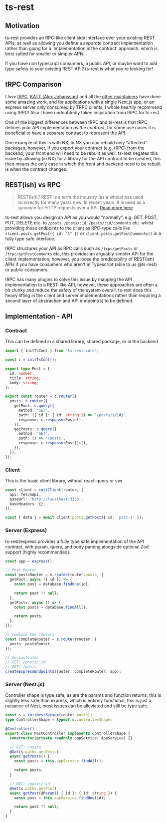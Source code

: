 # ts-rest

## Motivation

ts-rest provides an RPC-like client side interface over your existing REST APIs, as well as allowing you define a _separate_ contract implementation rather than going for a 'implementation is the contract' approach, which is best suited for smaller or simpler APIs.

If you have non typescript consumers, a public API, or maybe want to add type safety to your existing REST API? ts-rest is what you're looking for!

## tRPC Comparison

I _love_ [tRPC](https://trpc.io/), [KATT (Alex Johansson)](https://github.com/KATT) and all the [other maintainers](https://github.com/trpc/trpc/graphs/contributors) have done some amazing work, and for applications with a single Next.js app, or an express server only consumed by TRPC clients, I whole heartily recommend using tRPC! Also I have undoubtedly taken inspiration from tRPC for ts-rest.

One of the biggest differences between tRPC and ts-rest is that tRPC defines your API implementation _as the contract_, for some use cases it is beneficial to have a separate contract to represent the API.

One example of this is with NX, in NX you can rebuild only "affected" packages, however, if you export your contract (e.g. tRPC) from the backend, your front end will need to be rebuilt as well. ts-rest negates this issue by allowing (in NX) for a library for the API contract to be created, this then means the only case in which the front and backend need to be rebuilt is when the contract changes.

## REST(ish) vs RPC

> REST(ish)? REST is a term the industry (as a whole) has used incorrectly for many years now. In recent years, it is used as a synonym for HTTP requests over a API. [Read more here](https://htmx.org/essays/how-did-rest-come-to-mean-the-opposite-of-rest/)

ts-rest allows you design an API as you would "normally", e.g. GET, POST, PUT, DELETE etc. to `/posts`, `/posts/:id`, `/posts/:id/comments` etc. whilst providing these endpoints to the client as RPC-type calls like `client.posts.getPost({ id: "1" })` or `client.posts.getPostComments()` in a fully type safe interface.

tRPC structures your API as RPC calls such as `/trpc/getPosts` or `/trpc/getPostComments` etc, this provides an arguably simpler API for the client implementation, however, you loose the predictability of REST(ish) APIs if you have consumers who aren't in Typescript (able to us @ts-rest) or public consumers.

tRPC has many plugins to solve this issue by mapping the API implementation to a REST-like API, however, these approaches are often a bit clunky and reduce the safety of the system overall, ts-rest does this heavy lifting in the client and server implementations rather than requiring a second layer of abstraction and API endpoint(s) to be defined.

## Implementation - API

### Contract

This can be defined in a shared library, shared package, or in the backend

```typescript
import { initTsCont } from 'ts-rest-core';

const c = initTsCont();

export type Post = {
  id: number;
  title: string;
  body: string;
};

export const router = c.router({
  posts: c.router({
    getPost: c.query({
      method: 'GET',
      path: ({ id }: { id: string }) => `/posts/${id}`,
      response: c.response<Post>(),
    }),
    getPosts: c.query({
      method: 'GET',
      path: () => '/posts',
      response: c.response<Post[]>(),
    }),
  }),
});
```

### Client

This is the basic client library, without react-query or swr.

```typescript
const client = initClient(router, {
  api: fetchApi,
  baseUrl: 'http://localhost:3333',
  baseHeaders: {},
});

const { data } = await client.posts.getPost({ id: 'post-1' });
```

### Server (Express)

ts-rest/express provides a fully type safe implementation of the API contract, with param, query, and body parsing alongside optional Zod support (highly recommended).

```typescript
const app = express();

// Post Router
const postsRouter = s.router(router.posts, {
  getPost: async ({ id }) => {
    const post = database.findOne(id);

    return post ?? null;
  },
  getPosts: async () => {
    const posts = database.findAll();

    return posts;
  },
});

// Combine the routers
const completeRouter = s.router(router, {
  posts: postsRouter,
});

// Instantiates
// GET: /posts/:id
// GET: /posts
createExpressEndpoints(router, completeRouter, app);
```

### Server (Nest.js)

Controller shape is type safe, as are the params and function returns, this is slightly less safe than express, which is entirely functional, this is just a nuisance of Nest, most issues can be alleviated and still be type safe.

```typescript
const s = initNestServer(router.posts);
type ControllerShape = typeof s.controllerShape;

@Controller()
export class PostController implements ControllerShape {
  constructor(private readonly appService: AppService) {}

  // GET: /posts
  @Get(s.paths.getPosts)
  async getPosts() {
    const posts = this.appService.findAll();

    return posts;
  }

  // GET: /posts/:id
  @Get(s.paths.getPost)
  async getPost(@Param() { id }: { id: string }) {
    const post = this.appService.findOne(id);

    return post ?? null;
  }
}
```
